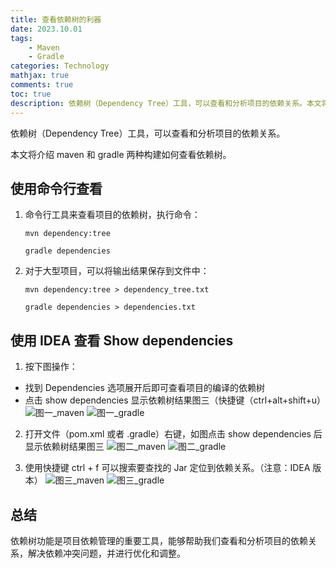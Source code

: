 ```yaml
---
title: 查看依赖树的利器
date: 2023.10.01
tags:
    - Maven
    - Gradle
categories: Technology  
mathjax: true 
comments: true
toc: true
description: 依赖树（Dependency Tree）工具，可以查看和分析项目的依赖关系。本文将介绍 maven 和 gradle 两种构建如何查看依赖树。
---
```

依赖树（Dependency Tree）工具，可以查看和分析项目的依赖关系。

本文将介绍 maven 和 gradle 两种构建如何查看依赖树。

## 使用命令行查看
1. 命令行工具来查看项目的依赖树，执行命令：
    
    ```
    mvn dependency:tree
    ```
   
    ```
    gradle dependencies
    ```

2. 对于大型项目，可以将输出结果保存到文件中：

    ```
    mvn dependency:tree > dependency_tree.txt
    ```
    ```
    gradle dependencies > dependencies.txt
    ```

## 使用 IDEA 查看 Show dependencies

1. 按下图操作：
- 找到 Dependencies 选项展开后即可查看项目的编译的依赖树
- 点击 show dependencies 显示依赖树结果图三（快捷键（ctrl+alt+shift+u）
  ![图一_maven](https://wyiyi.github.io/amber/contents/tree/idea_1.png)
  ![图一_gradle](https://wyiyi.github.io/amber/contents/tree/gradle_1.png)

2. 打开文件（pom.xml 或者 .gradle）右键，如图点击 show dependencies 后显示依赖树结果图三
  ![图二_maven](https://wyiyi.github.io/amber/contents/tree/idea_2.png)
  ![图二_gradle](https://wyiyi.github.io/amber/contents/tree/gradle_2.png)

3. 使用快捷键 ctrl + f 可以搜索要查找的 Jar 定位到依赖关系。（注意：IDEA 版本）
  ![图三_maven](https://wyiyi.github.io/amber/contents/tree/idea_3.png)
  ![图三_gradle](https://wyiyi.github.io/amber/contents/tree/gradle_3.png)

## 总结
依赖树功能是项目依赖管理的重要工具，能够帮助我们查看和分析项目的依赖关系，解决依赖冲突问题，并进行优化和调整。
